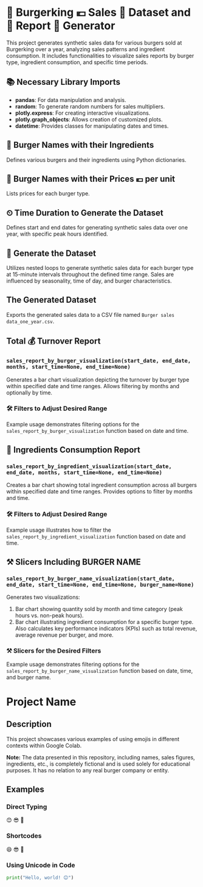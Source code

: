 # 🍔 **Burgerking 💶 Sales 📖 Dataset and 📑 Report 🔀 Generator**

This project generates synthetic sales data for various burgers sold at Burgerking over a year, analyzing sales patterns and ingredient consumption. It includes functionalities to visualize sales reports by burger type, ingredient consumption, and specific time periods.

## 📚 **Necessary Library Imports**

- **pandas**: For data manipulation and analysis.
- **random**: To generate random numbers for sales multipliers.
- **plotly.express**: For creating interactive visualizations.
- **plotly.graph_objects**: Allows creation of customized plots.
- **datetime**: Provides classes for manipulating dates and times.

## 🍔 **Burger Names with their Ingredients**

Defines various burgers and their ingredients using Python dictionaries.

## 🍔 **Burger Names with their Prices 💶 per unit**

Lists prices for each burger type.

## ⏲ **Time Duration to Generate the Dataset**

Defines start and end dates for generating synthetic sales data over one year, with specific peak hours identified.

## 🔀 **Generate the Dataset**

Utilizes nested loops to generate synthetic sales data for each burger type at 15-minute intervals throughout the defined time range. Sales are influenced by seasonality, time of day, and burger characteristics.

## **The Generated Dataset**

Exports the generated sales data to a CSV file named `Burger sales data_one_year.csv`.

## **Total 💰 Turnover Report**

### `sales_report_by_burger_visualization(start_date, end_date, months, start_time=None, end_time=None)`

Generates a bar chart visualization depicting the turnover by burger type within specified date and time ranges. Allows filtering by months and optionally by time.

### **🛠 Filters to Adjust Desired Range**

Example usage demonstrates filtering options for the `sales_report_by_burger_visualization` function based on date and time.

## **🍔 Ingredients Consumption Report**

### `sales_report_by_ingredient_visualization(start_date, end_date, months, start_time=None, end_time=None)`

Creates a bar chart showing total ingredient consumption across all burgers within specified date and time ranges. Provides options to filter by months and time.

### **🛠 Filters to Adjust Desired Range**

Example usage illustrates how to filter the `sales_report_by_ingredient_visualization` function based on date and time.

## **⚒ Slicers Including BURGER NAME**

### `sales_report_by_burger_name_visualization(start_date, end_date, start_time=None, end_time=None, burger_name=None)`

Generates two visualizations:
1. Bar chart showing quantity sold by month and time category (peak hours vs. non-peak hours).
2. Bar chart illustrating ingredient consumption for a specific burger type. Also calculates key performance indicators (KPIs) such as total revenue, average revenue per burger, and more.

### **⚒ Slicers for the Desired Filters**

Example usage demonstrates filtering options for the `sales_report_by_burger_name_visualization` function based on date, time, and burger name.

# Project Name

## Description

This project showcases various examples of using emojis in different contexts within Google Colab.

**Note:** The data presented in this repository, including names, sales figures, ingredients, etc., is completely fictional and is used solely for educational purposes. It has no relation to any real burger company or entity.

## Examples

### Direct Typing

😊 😎 🐍

### Shortcodes

:smile: :sunglasses: :snake:

### Using Unicode in Code

```python
print("Hello, world! 😊")
